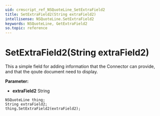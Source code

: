 ```yaml
---
uid: crmscript_ref_NSQuoteLine_SetExtraField2
title: SetExtraField2(String extraField2)
intellisense: NSQuoteLine.SetExtraField2
keywords: NSQuoteLine, GetExtraField2
so.topic: reference
---
```


# SetExtraField2(String extraField2)

This a simple field for adding information that the Connector can provide, and that the qoute document need to display.

**Parameter:** 
* **extraField2** String

```crmscript
NSQuoteLine thing;
String extraField2;
thing.SetExtraField2(extraField2);
```

